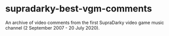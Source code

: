 # supradarky-best-vgm-comments
An archive of video comments from the first SupraDarky video game music channel (2 September 2007 - 20 July 2020).
